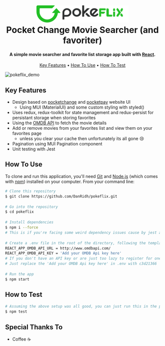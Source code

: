 
<h1 align="center">
  <br>
  <a href="http://www.amitmerchant.com/electron-markdownify"><img src="src/assets/pokeflix_logo.png" alt="pokeflix" width="300"></a>
  <br>
  Pocket Change Movie Searcher (and favoriter)
  <br>
</h1>

<h4 align="center">A simple movie searcher and favorite list storage app built with <a href="https://react.dev/" target="_blank">React</a>.</h4>

<p align="center">
  <a href="#key-features">Key Features</a> •
  <a href="#how-to-use">How To Use</a> •
  <a href="#how-to-test">How To Test</a>
</p>

![pokeflix_demo](https://user-images.githubusercontent.com/75971735/230759403-f8be0e5e-2e0b-44c6-88af-8338bc2da6fc.gif)

## Key Features

* Design based on [pocketchange](https://www.pocket-change.jp/en/) and [pocketpay](https://pay.pocket-change.jp/) website UI
  - Using MUI (MaterialUI) and some custom styling with styled()
* Uses redux, redux-toolkit for state management and redux-persist for persistant storage when storing favorites
* Using the [OMDB API](https://www.omdbapi.com/) to fetch the movie details
* Add or remove movies from your favorites list and view them on your favorites page
  - unless you clear your cache then unfortunately its all gone :cry:
* Pagination using MUI Pagination component
* Unit testing with Jest

## How To Use

To clone and run this application, you'll need [Git](https://git-scm.com) and [Node.js](https://nodejs.org/en/download/) (which comes with [npm](http://npmjs.com)) installed on your computer. From your command line:

```bash
# Clone this repository
$ git clone https://github.com/DanRidh/pokeflix.git

# Go into the repository
$ cd pokeflix

# Install dependencies
$ npm i --force
# This is if you're facing some weird dependency issues cause by jest and npm

# Create a .env file in the root of the directory, following the template from .env.template in the repo
REACT_APP_OMDB_API_URL = http://www.omdbapi.com/
REACT_APP_OMDB_API_KEY = 'Add your OMDB Api key here'
# If you don't have an API key or are just too lazy to register for one, go ahead and use mine!
# Just replace the 'Add your OMDB Api key here' in .env with c3d21366

# Run the app
$ npm start
```

## How to Test
```bash
# Assuming the above setup was all good, you can just run this in the project root
$ npm test
```

## Special Thanks To
* Coffee :coffee:
